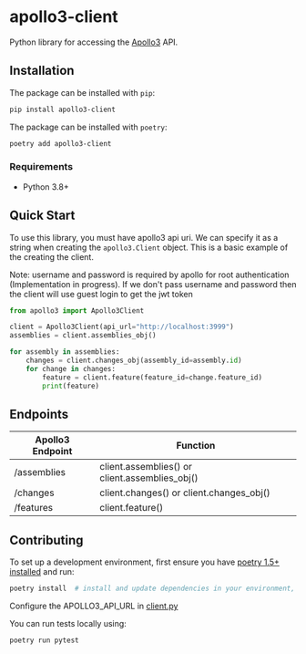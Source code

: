 # apollo3-client
Python library for accessing the [Apollo3](https://github.com/GMOD/Apollo3) API.

## Installation

The package can be installed with `pip`:

```bash
pip install apollo3-client
```

The package can be installed with `poetry`:

```bash
poetry add apollo3-client
```

### Requirements

- Python 3.8+

## Quick Start

To use this library, you must have apollo3 api uri. We can specify it as a string when creating the `apollo3.Client` object. This is a basic example of the creating the client.

Note: username and password is required by apollo for root authentication (Implementation in progress).
If we don't pass username and password then the client will use guest login to get the jwt token

```python
from apollo3 import Apollo3Client

client = Apollo3Client(api_url="http://localhost:3999")
assemblies = client.assemblies_obj()

for assembly in assemblies:
    changes = client.changes_obj(assembly_id=assembly.id)
    for change in changes:
        feature = client.feature(feature_id=change.feature_id)
        print(feature)

```

## Endpoints
| Apollo3 Endpoint | Function                                      |
|------------------|-----------------------------------------------|
| /assemblies            | client.assemblies() or client.assemblies_obj() |
| /changes           | client.changes() or client.changes_obj()      |
| /features        | client.feature()                              |

## Contributing

To set up a development environment, first ensure you have [poetry 1.5+ installed](https://python-poetry.org/docs/#installation) and run:

```bash
poetry install  # install and update dependencies in your environment, the first time
```

Configure the APOLLO3_API_URL in [client.py](./apollo3/client.py)

You can run tests locally using:
```bash
poetry run pytest
```
